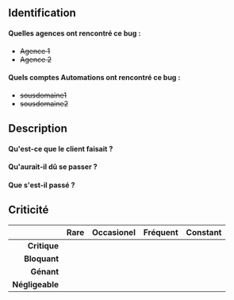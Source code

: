 ## Identification

#### Quelles agences ont rencontré ce bug :
- ~~Agence 1~~
- ~~Agence 2~~

#### Quels comptes Automations ont rencontré ce bug :
- ~~sousdomaine1~~
- ~~sousdomaine2~~

## Description

#### Qu'est-ce que le client faisait ?

#### Qu'aurait-il dû se passer ?

#### Que s'est-il passé ?

## Criticité

|               |Rare|Occasionel|Fréquent|Constant|
|--------------:|:--:|:--------:|:------:|:------:|
|   **Critique**|    |          |        |        |
|   **Bloquant**|    |          |        |        |
|     **Génant**|    |          |        |        |
|**Négligeable**|    |          |        |        |
